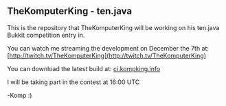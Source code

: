 ## TheKomputerKing - ten.java ##
This is the repository that TheKomputerKing will be working on his ten.java Bukkit competition entry in.

You can watch me streaming the development on December the 7th at: [http://twitch.tv/TheKomputerKing](http://twitch.tv/TheKomputerKing)

You can download the latest build at: [ci.kompking.info](http://ci.kompking.info/)

I will be taking part in the contest at 16:00 UTC

-Komp :)
